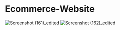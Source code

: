 
# Ecommerce-Website
![Screenshot (161)_edited](https://user-images.githubusercontent.com/72036529/148331625-3eba186d-4a6d-48cb-9f61-92e8278245cc.jpg)
![Screenshot (162)_edited](https://user-images.githubusercontent.com/72036529/148331728-d0f5037b-9a5d-4385-9844-44037261072a.jpg)
